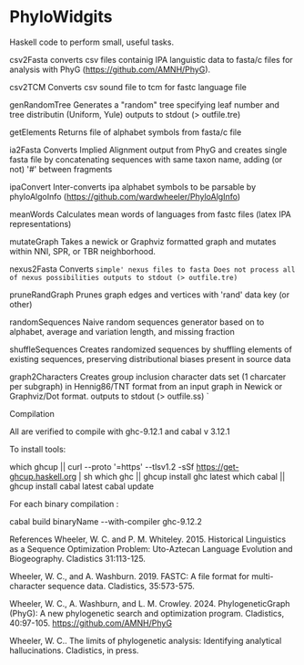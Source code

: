 # PhyloWidgits
Haskell code to perform small, useful tasks.


csv2Fasta 
	converts csv files containig IPA languistic data to fasta/c files for analysis with PhyG (https://github.com/AMNH/PhyG).

csv2TCM 
	Converts csv sound file to tcm for fastc language file

genRandomTree
	Generates a "random" tree specifying leaf number and tree distributin (Uniform, Yule)
	outputs to stdout (> outfile.tre)

getElements
	Returns file of alphabet symbols from fasta/c file

ia2Fasta
	Converts Implied Alignment output from PhyG and creates single fasta file by concatenating
               sequences with same taxon name, adding (or not) '#' between fragments

ipaConvert
	Inter-converts ipa alphabet symbols to be parsable by phyloAlgoInfo (https://github.com/wardwheeler/PhyloAlgInfo)

meanWords
	Calculates mean words of languages from fastc files (latex IPA representations) 

mutateGraph
	Takes a newick or Graphviz formatted graph and mutates within NNI, SPR, or TBR neighborhood.

nexus2Fasta
	Converts `simple' nexus files to fasta
	Does not process all of nexus possibilities
	outputs to stdout (> outfile.tre) `

pruneRandGraph
	Prunes graph edges and vertices with 'rand' data key (or other)

randomSequences
	Naive random sequences generator based on to alphabet, average and variation length, and missing fraction
               	
shuffleSequences
	Creates randomized sequences by shuffling elements of existing sequences, 
	preserving distributional biases present in source data

graph2Characters
	Creates group inclusion character dats set (1 charcater per subgraph) in Hennig86/TNT format from an input graph
	in Newick or Graphviz/Dot format.
	outputs to stdout (> outfile.ss) `

Compilation

All are verified to compile with ghc-9.12.1 and cabal v 3.12.1

To install tools:

which ghcup || curl --proto '=https' --tlsv1.2 -sSf https://get-ghcup.haskell.org | sh
which ghc   || ghcup install ghc   latest
which cabal || ghcup install cabal latest
cabal update

For each binary compilation :
	
cabal build binaryName --with-compiler ghc-9.12.2



References
Wheeler, W. C. and P. M. Whiteley. 2015.  Historical Linguistics as a Sequence Optimization Problem: Uto-Aztecan Language Evolution and Biogeography. Cladistics 31:113-125.

Wheeler, W. C., and A. Washburn. 2019.  FASTC: A file format for multi-character sequence data.  Cladistics, 35:573-575. 

Wheeler, W. C., A. Washburn, and L. M. Crowley.  2024. PhylogeneticGraph (PhyG): A new phylogenetic search and optimization program.  Cladistics, 40:97-105. https://github.com/AMNH/PhyG

Wheeler, W. C.. The limits of phylogenetic analysis: Identifying analytical hallucinations.  Cladistics, in press.
